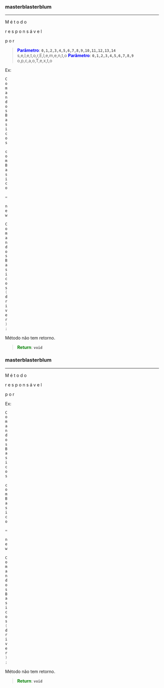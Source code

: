 ### masterblasterblum 
---

M
é
t
o
d
o
 
r
e
s
p
o
n
s
á
v
e
l
 
p
o
r

> <span style="color: blue;">**Parâmetro**</span>: <code>**0,1,2,3,4,5,6,7,8,9,10,11,12,13,14**</code> s,e,l,e,t,o,r,E,l,e,m,e,n,t,o
> <span style="color: blue;">**Parâmetro**</span>: <code>**0,1,2,3,4,5,6,7,8,9**</code> o,p,c,a,o,T,e,x,t,o

Ex:
```java
C
o
m
a
n
d
o
s
B
a
s
i
c
o
s
 
c
o
m
B
a
s
i
c
o
 
=
 
n
e
w
 
C
o
m
a
n
d
o
s
B
a
s
i
c
o
s
(
d
r
i
v
e
r
)
;
```

Método não tem retorno.

> <span style="color: green;">**Return**</span>: <code>**void**</code>

### masterblasterblum 
---

M
é
t
o
d
o
 
r
e
s
p
o
n
s
á
v
e
l
 
p
o
r


Ex:
```java
C
o
m
a
n
d
o
s
B
a
s
i
c
o
s
 
c
o
m
B
a
s
i
c
o
 
=
 
n
e
w
 
C
o
m
a
n
d
o
s
B
a
s
i
c
o
s
(
d
r
i
v
e
r
)
;
```

Método não tem retorno.

> <span style="color: green;">**Return**</span>: <code>**void**</code>

